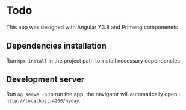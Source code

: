 # Todo

This app was designed with Angular 7.3.8 and Primeng componenets

## Dependencies installation 

Run `npm install` in the project path to install necessary dependencies

## Development server

Run `ng serve -o` to run the app, the navigator will automatically open : `http://localhost:4200/myday`. 
